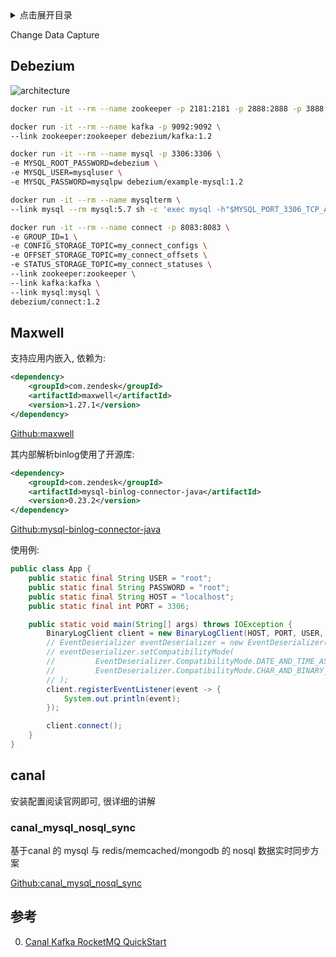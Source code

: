 <details>
<summary>点击展开目录</summary>
<!-- TOC -->

- [Debezium](#debezium)
- [Maxwell](#maxwell)
- [canal](#canal)
    - [canal_mysql_nosql_sync](#canal_mysql_nosql_sync)
- [参考](#参考)

<!-- /TOC -->
</details>

Change Data Capture

## Debezium

![architecture](https://debezium.io/images/debezium-architecture.png)

```bash
docker run -it --rm --name zookeeper -p 2181:2181 -p 2888:2888 -p 3888:3888 debezium/zookeeper:1.2

docker run -it --rm --name kafka -p 9092:9092 \
--link zookeeper:zookeeper debezium/kafka:1.2

docker run -it --rm --name mysql -p 3306:3306 \
-e MYSQL_ROOT_PASSWORD=debezium \
-e MYSQL_USER=mysqluser \
-e MYSQL_PASSWORD=mysqlpw debezium/example-mysql:1.2

docker run -it --rm --name mysqlterm \
--link mysql --rm mysql:5.7 sh -c 'exec mysql -h"$MYSQL_PORT_3306_TCP_ADDR" -P"$MYSQL_PORT_3306_TCP_PORT" -uroot -p"$MYSQL_ENV_MYSQL_ROOT_PASSWORD"'

docker run -it --rm --name connect -p 8083:8083 \
-e GROUP_ID=1 \
-e CONFIG_STORAGE_TOPIC=my_connect_configs \
-e OFFSET_STORAGE_TOPIC=my_connect_offsets \
-e STATUS_STORAGE_TOPIC=my_connect_statuses \
--link zookeeper:zookeeper \
--link kafka:kafka \
--link mysql:mysql \
debezium/connect:1.2
```

## Maxwell

支持应用内嵌入, 依赖为:

```xml
<dependency>
    <groupId>com.zendesk</groupId>
    <artifactId>maxwell</artifactId>
    <version>1.27.1</version>
</dependency>
```

[Github:maxwell](https://github.com/zendesk/maxwell)

其内部解析binlog使用了开源库:

```xml
<dependency>
    <groupId>com.zendesk</groupId>
    <artifactId>mysql-binlog-connector-java</artifactId>
    <version>0.23.2</version>
</dependency>
```

[Github:mysql-binlog-connector-java](https://github.com/osheroff/mysql-binlog-connector-java)

使用例:

```Java
public class App {
    public static final String USER = "root";
    public static final String PASSWORD = "root";
    public static final String HOST = "localhost";
    public static final int PORT = 3306;

    public static void main(String[] args) throws IOException {
        BinaryLogClient client = new BinaryLogClient(HOST, PORT, USER, PASSWORD);
        // EventDeserializer eventDeserializer = new EventDeserializer();
        // eventDeserializer.setCompatibilityMode(
        //         EventDeserializer.CompatibilityMode.DATE_AND_TIME_AS_LONG,
        //         EventDeserializer.CompatibilityMode.CHAR_AND_BINARY_AS_BYTE_ARRAY
        // );
        client.registerEventListener(event -> {
            System.out.println(event);
        });

        client.connect();
    }
}
```

## canal

安装配置阅读官网即可, 很详细的讲解

### canal_mysql_nosql_sync

基于canal 的 mysql 与 redis/memcached/mongodb 的 nosql 数据实时同步方案

[Github:canal_mysql_nosql_sync](https://github.com/liukelin/canal_mysql_nosql_sync)

## 参考

0. [Canal Kafka RocketMQ QuickStart](https://github.com/alibaba/canal/wiki/Canal-Kafka-RocketMQ-QuickStart)
